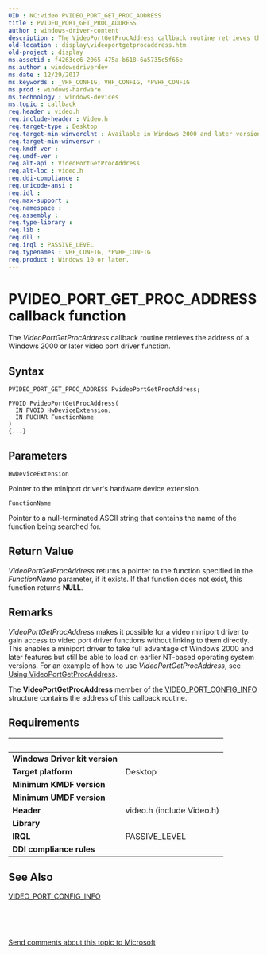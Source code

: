 ```yaml
---
UID : NC:video.PVIDEO_PORT_GET_PROC_ADDRESS
title : PVIDEO_PORT_GET_PROC_ADDRESS
author : windows-driver-content
description : The VideoPortGetProcAddress callback routine retrieves the address of a Windows 2000 or later video port driver function.
old-location : display\videoportgetprocaddress.htm
old-project : display
ms.assetid : f4263cc6-2065-475a-b618-6a5735c5f66e
ms.author : windowsdriverdev
ms.date : 12/29/2017
ms.keywords : _VHF_CONFIG, VHF_CONFIG, *PVHF_CONFIG
ms.prod : windows-hardware
ms.technology : windows-devices
ms.topic : callback
req.header : video.h
req.include-header : Video.h
req.target-type : Desktop
req.target-min-winverclnt : Available in Windows 2000 and later versions of the Windows operating systems.
req.target-min-winversvr : 
req.kmdf-ver : 
req.umdf-ver : 
req.alt-api : VideoPortGetProcAddress
req.alt-loc : video.h
req.ddi-compliance : 
req.unicode-ansi : 
req.idl : 
req.max-support : 
req.namespace : 
req.assembly : 
req.type-library : 
req.lib : 
req.dll : 
req.irql : PASSIVE_LEVEL
req.typenames : VHF_CONFIG, *PVHF_CONFIG
req.product : Windows 10 or later.
---
```



# PVIDEO_PORT_GET_PROC_ADDRESS callback function
The <i>VideoPortGetProcAddress</i> callback routine retrieves the address of a Windows 2000 or later video port driver function.

## Syntax

```
PVIDEO_PORT_GET_PROC_ADDRESS PvideoPortGetProcAddress;

PVOID PvideoPortGetProcAddress(
  IN PVOID HwDeviceExtension,
  IN PUCHAR FunctionName
)
{...}
```

## Parameters

`HwDeviceExtension`

Pointer to the miniport driver's hardware device extension.

`FunctionName`

Pointer to a null-terminated ASCII string that contains the name of the function being searched for.


## Return Value

<i>VideoPortGetProcAddress</i> returns a pointer to the function specified in the <i>FunctionName </i>parameter, if it exists. If that function does not exist, this function returns <b>NULL</b>.

## Remarks

<i>VideoPortGetProcAddress</i> makes it possible for a video miniport driver to gain access to video port driver functions without linking to them directly. This enables a miniport driver to take full advantage of Windows 2000 and later features but still be able to load on earlier NT-based operating system versions. For an example of how to use <i>VideoPortGetProcAddress</i>, see <a href="https://msdn.microsoft.com/48dace7e-7ba3-48bf-9788-469ff42f6fe3">Using VideoPortGetProcAddress</a>.

The <b>VideoPortGetProcAddress</b> member of the <a href="..\video\ns-video-_video_port_config_info.md">VIDEO_PORT_CONFIG_INFO</a> structure contains the address of this callback routine.

## Requirements
| &nbsp; | &nbsp; |
| ---- |:---- |
| **Windows Driver kit version** |  |
| **Target platform** | Desktop |
| **Minimum KMDF version** |  |
| **Minimum UMDF version** |  |
| **Header** | video.h (include Video.h) |
| **Library** |  |
| **IRQL** | PASSIVE_LEVEL |
| **DDI compliance rules** |  |

## See Also

<dl>
<dt>
<a href="..\video\ns-video-_video_port_config_info.md">VIDEO_PORT_CONFIG_INFO</a>
</dt>
</dl>
 

 

<a href="mailto:wsddocfb@microsoft.com?subject=Documentation%20feedback [display\display]:%20PVIDEO_PORT_GET_PROC_ADDRESS callback function%20 RELEASE:%20(12/29/2017)&amp;body=%0A%0APRIVACY STATEMENT%0A%0AWe use your feedback to improve the documentation. We don't use your email address for any other purpose, and we'll remove your email address from our system after the issue that you're reporting is fixed. While we're working to fix this issue, we might send you an email message to ask for more info. Later, we might also send you an email message to let you know that we've addressed your feedback.%0A%0AFor more info about Microsoft's privacy policy, see http://privacy.microsoft.com/en-us/default.aspx." title="Send comments about this topic to Microsoft">Send comments about this topic to Microsoft</a>
